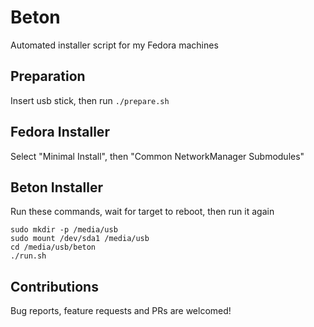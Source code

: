 # Beton

Automated installer script for my Fedora machines

## Preparation

Insert usb stick, then run `./prepare.sh`

## Fedora Installer

Select "Minimal Install", then "Common NetworkManager Submodules"

## Beton Installer

Run these commands, wait for target to reboot, then run it again

    sudo mkdir -p /media/usb
    sudo mount /dev/sda1 /media/usb
    cd /media/usb/beton
    ./run.sh

## Contributions

Bug reports, feature requests and PRs are welcomed!

